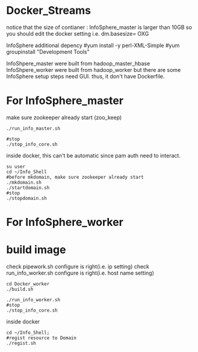 # Docker_Streams

notice that the size of contianer : InfoSphere_master is larger than 10GB
so you should edit the docker setting i.e. dm.basesize= OXG

InfoSphere additional depency
#yum install -y perl-XML-Simple
#yum groupinstall "Development Tools"

InfoShpere_master were built from hadoop_master_hbase
InfoShpere_worker were built from hadoop_worker
but there are some InfoSphere setup steps need GUI.
thus, it don't have Dockerfile.



# For InfoSphere_master
make sure zookeeper already start (zoo_keep)

```
./run_info_master.sh

#stop
./stop_info_core.sh
```

inside docker, this can't be automatic
since pam auth need to interact.
```
su user
cd ~/Info_Shell
#before mkdomain, make sure zookeeper already start
./mkdomain.sh
./startdomain.sh
#stop
./stopdomain.sh
```



# For InfoSphere_worker
# build image
check pipework.sh configure is right(i.e. ip setting)
check run_info_worker.sh configure is right(i.e. host name setting)

```
cd Docker_worker
./build.sh
```

```
./run_info_worker.sh
#stop
./stop_info_core.sh
```

inside docker
```
cd ~/Info_Shell;
#regist resource to Domain
./regist.sh
```


